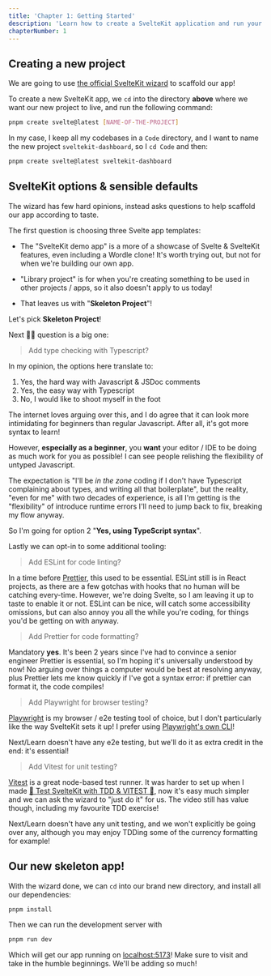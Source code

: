 ```yaml
---
title: 'Chapter 1: Getting Started'
description: 'Learn how to create a SvelteKit application and run your local development server.'
chapterNumber: 1
---
```


## Creating a new project

We are going to use [the official SvelteKit wizard](https://kit.svelte.dev/docs/creating-a-project) to scaffold our app!

To create a new SvelteKit app, we `cd` into the directory **above** where we want our new project to live, and run the following command:

```sh
pnpm create svelte@latest [NAME-OF-THE-PROJECT]
```

In my case, I keep all my codebases in a `Code` directory, and I want to name the new project `sveltekit-dashboard`, so I `cd Code` and then:

```sh
pnpm create svelte@latest sveltekit-dashboard
```

## SvelteKit options & sensible defaults

The wizard has few hard opinions, instead asks questions to help scaffold our app according to taste.

The first question is choosing three Svelte app templates:

- The "SvelteKit demo app" is a more of a showcase of Svelte & SvelteKit features, even including a Wordle clone! It's worth trying out, but not for when we're building our own app.

- "Library project" is for when you're creating something to be used in other projects / apps, so it also doesn't apply to us today!

- That leaves us with "**Skeleton Project**"!

Let's pick **Skeleton Project**!

Next 🧙‍♂️ question is a big one:

> Add type checking with Typescript?

In my opinion, the options here translate to:

1. Yes, the hard way with Javascript & JSDoc comments
2. Yes, the easy way with Typescript
3. No, I would like to shoot myself in the foot

The internet loves arguing over this, and I do agree that it can look more intimidating for beginners than regular Javascript. After all, it's got more syntax to learn!

However, **especially as a beginner**, you **want** your editor / IDE to be doing as much work for you as possible! I can see people relishing the flexibility of untyped Javascript.

The expectation is "I'll be _in the zone_ coding if I don't have Typescript complaining about types, and writing all that boilerplate", but the reality, "even for me" with two decades of experience, is all I'm getting is the "flexibility" of introduce runtime errors I'll need to jump back to fix, breaking my flow anyway.

So I'm going for option 2 "**Yes, using TypeScript syntax**".

Lastly we can opt-in to some additional tooling:

> Add ESLint for code linting?

In a time before [Prettier](https://prettier.io/), this used to be essential. ESLint still is in React projects, as there are a few gotchas with hooks that no human will be catching every-time. However, we're doing Svelte, so I am leaving it up to taste to enable it or not. ESLint can be nice, will catch some accessibility omissions, but can also annoy you all the while you're coding, for things you'd be getting on with anyway.

> Add Prettier for code formatting?

Mandatory **yes**. It's been 2 years since I've had to convince a senior engineer Prettier is essential, so I'm hoping it's universally understood by now! No arguing over things a computer would be best at resolving anyway, plus Prettier lets me know quickly if I've got a syntax error: if prettier can format it, the code compiles!

> Add Playwright for browser testing?

[Playwright](https://playwright.dev/) is my browser / e2e testing tool of choice, but I don't particularly like the way SvelteKit sets it up! I prefer using [Playwright's own CLI](https://playwright.dev/docs/intro)!

Next/Learn doesn't have any e2e testing, but we'll do it as extra credit in the end: it's essential!

> Add Vitest for unit testing?

[Vitest](https://vitest.dev/) is a great node-based test runner. It was harder to set up when I made [🧪 Test SvelteKit with TDD & VITEST 🧪](https://www.youtube.com/watch?v=5bQD3dCoyHA), now it's easy much simpler and we can ask the wizard to "just do it" for us. The video still has value though, including my favourite TDD exercise!

Next/Learn doesn't have any unit testing, and we won't explicitly be going over any, although you may enjoy TDDing some of the currency formatting for example!

## Our new skeleton app!

With the wizard done, we can `cd` into our brand new directory, and install all our dependencies:

```sh
pnpm install
```

Then we can run the development server with

```sh
pnpm run dev
```

Which will get our app running on [localhost:5173](http://localhost:5173)! Make sure to visit and take in the humble beginnings. We'll be adding so much!
